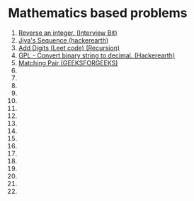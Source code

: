 # Mathematics based problems
<ol>
<li><a href="reverseinteger.cpp">Reverse an integer. (Interview Bit)</a></li>
<li><a href="jiyasequence.cpp">Jiya's Sequence (hackerearth)</a></li>
<li><a href="add-digits.cpp">Add Digits (Leet code) (Recursion)</a></li>
<li><a href="">GPL - Convert binary string to decimal. (Hackerearth)</a></li>
<li><a href="">Matching Pair (GEEKSFORGEEKS)</a></li>
<li><a href=""></a></li>
<li><a href=""></a></li>
<li><a href=""></a></li>
<li><a href=""></a></li>
<li><a href=""></a></li>
<li><a href=""></a></li>
<li><a href=""></a></li>
<li><a href=""></a></li>
<li><a href=""></a></li>
<li><a href=""></a></li>
<li><a href=""></a></li>
<li><a href=""></a></li>
<li><a href=""></a></li>
<li><a href=""></a></li>
<li><a href=""></a></li>
<li><a href=""></a></li>
<li><a href=""></a></li>
</ol>